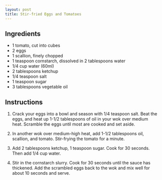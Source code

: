 ```yaml
---
layout: post
title: Stir-fried Eggs and Tomatoes
---
```


## Ingredients

- 1 tomato, cut into cubes
- 2 eggs
- 1 scallion, finely chopped
- 1 teaspoon cornstarch, dissolved in 2 tablespoons water
- 1/4 cup water (60ml) 
- 2 tablespoons ketchup
- 1/4 teaspoon salt
- 1 teaspoon sugar
- 3 tablespoons vegetable oil

## Instructions

1. Crack your eggs into a bowl and season with 1/4 teaspoon salt. Beat the eggs, and heat up 1-1/2 tablespoons of oil in your wok over medium heat. Scramble the eggs until most are cooked and set aside. 

2. In another wok over medium-high heat, add 1-1/2 tablespoons oil, scallion, and tomato. Stir-frying the tomato for a minute. 

3. Add 2 tablespoons ketchup, 1 teaspoon sugar. Cook for 30 seconds. Then add 1/4 cup water.

4. Stir in the cornstarch slurry. Cook for 30 seconds until the sauce has thickened. Add the scrambled eggs back to the wok and mix well for about 10 seconds and serve. 

   ​